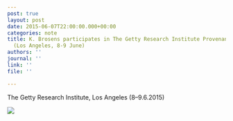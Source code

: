 ```yaml
---
post: true
layout: post
date: 2015-06-07T22:00:00.000+00:00
categories: note
title: K. Brosens participates in The Getty Research Institute Provenance R&D Workshop
  (Los Angeles, 8-9 June)
authors: ''
journal: ''
link: ''
file: ''

---
```

The Getty Research Institute, Los Angeles (8–9.6.2015)

![](/neocornelia/uploads/PHOTO-2020-02-19-02-26-54.jpg)